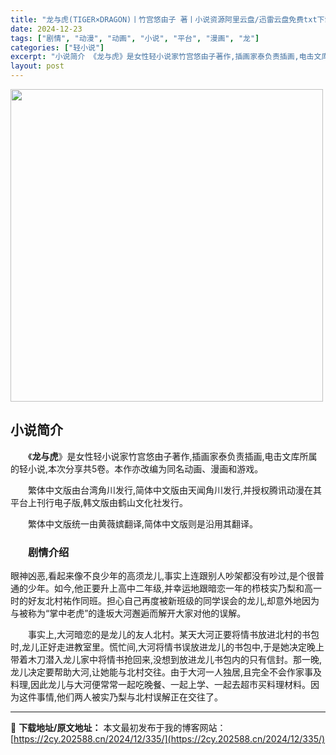 ```yaml
---
title: "龙与虎(TIGER×DRAGON)丨竹宫悠由子 著丨小说资源阿里云盘/迅雷云盘免费txt下载"
date: 2024-12-23
tags: ["剧情", "动漫", "动画", "小说", "平台", "漫画", "龙"]
categories: ["轻小说"]
excerpt: "小说简介 《龙与虎》是女性轻小说家竹宫悠由子著作,插画家泰负责插画,电击文库所属的轻小说,本次分享共5卷。本作亦改编为同名动画、漫画和游戏。 繁体中文版由台湾角川发行,简体中文版由天闻角川发行,并授权腾讯动漫在其平台上刊行电子版,韩文版由鹤山文化社发行。 繁体中文版统一由黄薇嫔翻译,简体中文版则是沿&hellip;"
layout: post
---
```


<img class="aligncenter size-full wp-image-718" src="https://2cy.202588.cn/wp-content/uploads/2024/12/2024122414025332.webp" alt="" width="500" height="500" />
<h2>小说简介</h2>
<div style="white-space: normal; text-indent: 2em; text-align: left;" data-pid="4">
<div data-pid="1">

《<strong>龙与虎</strong>》是女性轻小说家竹宫悠由子著作,插画家泰负责插画,电击文库所属的轻小说,本次分享共5卷。本作亦改编为同名动画、漫画和游戏。

繁体中文版由台湾角川发行,简体中文版由天闻角川发行,并授权腾讯动漫在其平台上刊行电子版,韩文版由鹤山文化社发行。

繁体中文版统一由黄薇嫔翻译,简体中文版则是沿用其翻译。
<h3>剧情介绍</h3>
眼神凶恶,看起来像不良少年的高须龙儿,事实上连跟别人吵架都没有吵过,是个很普通的少年。如今,他正要升上高中二年级,并幸运地跟暗恋一年的栉枝实乃梨和高一时的好友北村祐作同班。担心自己再度被新班级的同学误会的龙儿,却意外地因为与被称为“掌中老虎”的逢坂大河邂逅而解开大家对他的误解。

事实上,大河暗恋的是龙儿的友人北村。某天大河正要将情书放进北村的书包时,龙儿正好走进教室里。慌忙间,大河将情书误放进龙儿的书包中,于是她决定晚上带着木刀潜入龙儿家中将情书抢回来,没想到放进龙儿书包内的只有信封。那一晚,龙儿决定要帮助大河,让她能与北村交往。由于大河一人独居,且完全不会作家事及料理,因此龙儿与大河便常常一起吃晚餐、一起上学、一起去超市买料理材料。因为这件事情,他们两人被实乃梨与北村误解正在交往了。

</div>
</div>

---
📖 **下载地址/原文地址：** 本文最初发布于我的博客网站：[https://2cy.202588.cn/2024/12/335/](https://2cy.202588.cn/2024/12/335/)
